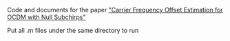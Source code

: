 Code and documents for the paper ["Carrier Frequency Offset Estimation for OCDM with Null Subchirps"](https://ieeexplore.ieee.org/document/10416341)

Put all .m files under the same directory to run

